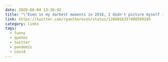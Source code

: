 ```yaml
---
date: 2020-06-04 13:36:42
title: "\"Even in my darkest moments in 2016, I didn't picture myself in 2020 casually telling Matt that I'm making dinner from our pandemic rations because I forgot to get groceries before the police curfew.\""
link: https://twitter.com/ryanthoreson/status/1268016357498589185
category: links
tags:
  - funny
  - quotes
  - twitter
  - pandemic
  - covid
---
```

